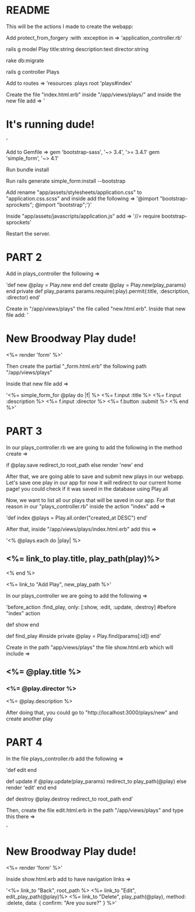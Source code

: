 # README

This will be the actions I made to create the webapp:

Add protect_from_forgery :with :exception in =>
 'application_controller.rb'

rails g model Play title:string description:text director:string

rake db:migrate

rails g controller Plays

Add to routes =>
  'resources :plays
  root 'plays#index'
  
Create the file "index.html.erb" inside "/app/views/plays/" and inside the new file add =>
  '<h1> It's running dude! </h1>'
  
Add to Gemfile =>
  gem 'bootstrap-sass', '~> 3.4', '>= 3.4.1'
  gem 'simple_form', '~> 4.1'

Run bundle install

Run rails generate simple_form:install --bootstrap

Add rename "app/assets/stylesheets/application.css" to "application.css.scss" and inside add the following =>
  '@import "bootstrap-sprockets";
   @import "bootstrap";'}'

Inside "app/assets/javascripts/application.js" add =>
  '//= require bootstrap-sprockets'

Restart the server.

# PART 2
Add in plays_controller the following =>

  'def new
   @play = Play.new
  end
  def create
    @play = Play.new(play_params)
  end
  private
  def play_params
    params.require(:play).permit(:title, :description, :director)
  end'

Create in "/app/views/plays" the file called "new.html.erb". Inside that new file add:
 '<h1>  New Broodway Play dude! </h1>
  <%= render 'form' %>'

Then create the partial "_form.html.erb" the following path "/app/views/plays"

Inside that new file add =>

 '<%= simple_form_for @play do |f| %>
    <%= f.input :title %>
    <%= f.input :description %>
    <%= f.input :director %>
    <%= f.button :submit %>
  <% end %>'

  # PART 3

In our plays_controller.rb we are going to add the following in the method create =>

  if @play.save
    redirect_to root_path
  else
    render 'new'
  end

After that, we are going able to save and submit new plays in our webapp. Let's save one play in our app for now it will redirect to our current home page! you could check if it was saved in the database using Play.all 

Now, we want to list all our plays that will be saved in our app. For that reason in our "plays_controller.rb" inside the action "index" add =>

  'def index
    @plays = Play.all.order("created_at DESC")
   end'

After that, inside "/app/views/plays/index.html.erb" add this =>

  '<% @plays.each do |play| %>
    <h2><%= link_to play.title, play_path(play)%></h2>
    <% end %>

  <%= link_to "Add Play", new_play_path %>' 

In our plays_controller we are going to add the following =>

 'before_action :find_play, only: [:show, :edit, :update, :destroy] #before "index" action

  def show
  end

  def find_play #inside private
    @play = Play.find(params[:id])
  end'

Create in the path "app/views/plays" the file show.html.erb which will include =>
  <h2><%= @play.title %></h2>
  <h3><%= @play.director %></h3>
  <p><%= @play.description %></p>

After doing that, you could go to "http://localhost:3000/plays/new" and create another play

# PART 4

In the file plays_controller.rb add the following =>

 'def edit
  end

  def update
    if @play.update(play_params)
      redirect_to play_path(@play)
    else
      render 'edit'
    end
  end

  def destroy
    @play.destroy
    redirect_to root_path
  end'

Then, create the file edit.html.erb in the path "/app/views/plays" and type this there =>

 '<h1>  New Broodway Play dude! </h1>
  <%= render 'form' %>'

Inside show.html.erb add to have navigation links =>

 '<%= link_to "Back", root_path %>
  <%= link_to "Edit", edit_play_path(@play)%>
  <%= link_to "Delete", play_path(@play), method: :delete, data: { confirm: "Are you sure?" } %>'











